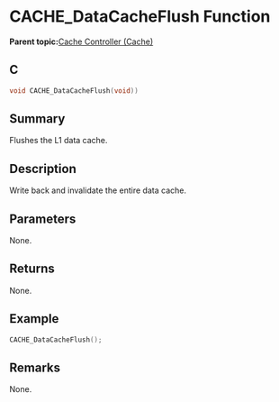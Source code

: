 # CACHE\_DataCacheFlush Function

**Parent topic:**[Cache Controller \(Cache\)](GUID-FA7730F3-DFC4-4DED-92DE-B53A0AF23AC6.md)

## C

```c
void CACHE_DataCacheFlush(void))
```

## Summary

Flushes the L1 data cache.

## Description

Write back and invalidate the entire data cache.

## Parameters

None.

## Returns

None.

## Example

```c
CACHE_DataCacheFlush();
```

## Remarks

None.

